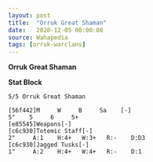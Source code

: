 ```yaml
---
layout: post
title:  "Orruk Great Shaman"
date:   2020-12-05 00:00:00
source: Wahapedia
tags: [orruk-warclans]
---
```


**Orruk Great Shaman**

**Stat Block**
```
5/5 Orruk Great Shaman
```

```
[56f442]M     W     B     Sa    [-]
5"    5     6     5+    
[e85545]Weapons[-]
[c6c930]Totemic Staff[-]
2"     A:1    H:4+   W:3+   R:-    D:D3  
[c6c930]Jagged Tusks[-]
1"     A:2    H:4+   W:4+   R:-    D:1   
```
    